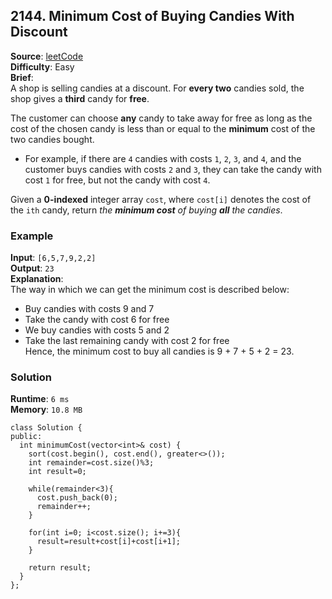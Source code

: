 ## 2144. Minimum Cost of Buying Candies With Discount   
**Source**: [leetCode](https://leetcode.com/problems/minimum-cost-of-buying-candies-with-discount/)   
**Difficulty**: Easy   
**Brief**:    
A shop is selling candies at a discount. For **every two** candies sold, the shop gives a **third** candy for **free**.   

The customer can choose **any** candy to take away for free as long as the cost of the chosen candy is less than or equal to the **minimum** cost of the two candies bought.   

- For example, if there are ``4`` candies with costs ``1``, ``2``, ``3``, and ``4``, and the customer buys candies with costs ``2`` and ``3``, they can take the candy with cost ``1`` for free, but not the candy with cost ``4``.   

Given a **0-indexed** integer array ``cost``, where ``cost[i]`` denotes the cost of the ``ith`` candy, return *the* ***minimum cost*** *of buying* ***all*** *the candies*.   

### Example   
**Input**: ``[6,5,7,9,2,2]``   
**Output**: ``23``   
**Explanation**:   
The way in which we can get the minimum cost is described below:    
- Buy candies with costs 9 and 7   
- Take the candy with cost 6 for free   
- We buy candies with costs 5 and 2   
- Take the last remaining candy with cost 2 for free   
Hence, the minimum cost to buy all candies is 9 + 7 + 5 + 2 = 23.   

### Solution   
**Runtime**: ``6 ms``   
**Memory**: ``10.8 MB``   

```
class Solution {
public:
  int minimumCost(vector<int>& cost) {
    sort(cost.begin(), cost.end(), greater<>());
    int remainder=cost.size()%3;
    int result=0;
  
    while(remainder<3){
      cost.push_back(0);
      remainder++;
    }
  
    for(int i=0; i<cost.size(); i+=3){
      result=result+cost[i]+cost[i+1];
    }
    
    return result;
  }
};
``` 

